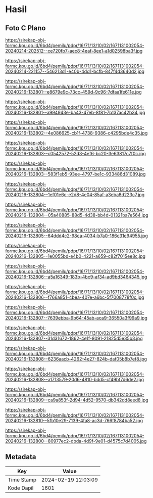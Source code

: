 # Hasil

## Foto C Plano

https://sirekap-obj-formc.kpu.go.id/6bd4/pemilu/pdpr/16/71/13/10/02/1671131002054-20240214-202512--ce720fb7-aec8-4eaf-8ee1-a1d02598ba3f.jpg

https://sirekap-obj-formc.kpu.go.id/6bd4/pemilu/pdpr/16/71/13/10/02/1671131002054-20240214-221157--546213d1-e40b-4dd1-bcfb-847f4d3640d2.jpg

https://sirekap-obj-formc.kpu.go.id/6bd4/pemilu/pdpr/16/71/13/10/02/1671131002054-20240216-132801--e8679e9c-73cc-459d-9c96-7dfaa1fe611e.jpg

https://sirekap-obj-formc.kpu.go.id/6bd4/pemilu/pdpr/16/71/13/10/02/1671131002054-20240216-132801--a994943e-ba43-47eb-8f81-7b137ac42b34.jpg

https://sirekap-obj-formc.kpu.go.id/6bd4/pemilu/pdpr/16/71/13/10/02/1671131002054-20240216-132802--4e086625-cb1f-4738-9386-c4295bde4c35.jpg

https://sirekap-obj-formc.kpu.go.id/6bd4/pemilu/pdpr/16/71/13/10/02/1671131002054-20240216-132803--c0542572-52d3-4ef6-bc20-3e63817c7f0c.jpg

https://sirekap-obj-formc.kpu.go.id/6bd4/pemilu/pdpr/16/71/13/10/02/1671131002054-20240216-132803--583f1eb5-93ee-4797-be1c-933486d31089.jpg

https://sirekap-obj-formc.kpu.go.id/6bd4/pemilu/pdpr/16/71/13/10/02/1671131002054-20240216-132804--1ef01e6c-e2d8-4e04-85af-a3eba8d223c7.jpg

https://sirekap-obj-formc.kpu.go.id/6bd4/pemilu/pdpr/16/71/13/10/02/1671131002054-20240216-132804--05a40885-88d5-4d38-bb4d-01321ba7e564.jpg

https://sirekap-obj-formc.kpu.go.id/6bd4/pemilu/pdpr/16/71/13/10/02/1671131002054-20240216-132805--64ddd4c2-98ca-4034-b7a0-186c31e94955.jpg

https://sirekap-obj-formc.kpu.go.id/6bd4/pemilu/pdpr/16/71/13/10/02/1671131002054-20240216-132805--1e0055bd-e4b0-4221-a659-c82f7015ee8c.jpg

https://sirekap-obj-formc.kpu.go.id/6bd4/pemilu/pdpr/16/71/13/10/02/1671131002054-20240216-132806--a5a16349-183b-4bc9-af34-ad9bd3464345.jpg

https://sirekap-obj-formc.kpu.go.id/6bd4/pemilu/pdpr/16/71/13/10/02/1671131002054-20240216-132806--f766a851-4bea-407e-a6bc-5f7008778f0c.jpg

https://sirekap-obj-formc.kpu.go.id/6bd4/pemilu/pdpr/16/71/13/10/02/1671131002054-20240216-132807--7639ebba-9b64-45ab-aca9-36550a3f99a9.jpg

https://sirekap-obj-formc.kpu.go.id/6bd4/pemilu/pdpr/16/71/13/10/02/1671131002054-20240216-132807--31d31672-1862-4e1f-8091-21825d5e35b3.jpg

https://sirekap-obj-formc.kpu.go.id/6bd4/pemilu/pdpr/16/71/13/10/02/1671131002054-20240216-132808--6236aacb-4262-4e27-824b-daf05b8b7ef8.jpg

https://sirekap-obj-formc.kpu.go.id/6bd4/pemilu/pdpr/16/71/13/10/02/1671131002054-20240216-132808--a1713579-20d6-4810-bdd5-cf49bf7d6de2.jpg

https://sirekap-obj-formc.kpu.go.id/6bd4/pemilu/pdpr/16/71/13/10/02/1671131002054-20240216-132809--ca9a853f-2d94-4d52-9570-db342dd8eed8.jpg

https://sirekap-obj-formc.kpu.go.id/6bd4/pemilu/pdpr/16/71/13/10/02/1671131002054-20240216-132810--51b10e29-7139-4fa8-ac3d-766f8784ba52.jpg

https://sirekap-obj-formc.kpu.go.id/6bd4/pemilu/pdpr/16/71/13/10/02/1671131002054-20240216-132800--80977ec2-dbda-4d9f-9e01-d4575c7d4005.jpg


## Metadata

| Key        | Value               |
| ---------- | ------------------- |
| Time Stamp | 2024-02-19 12:03:09 |
| Kode Dapil | 1601                |



